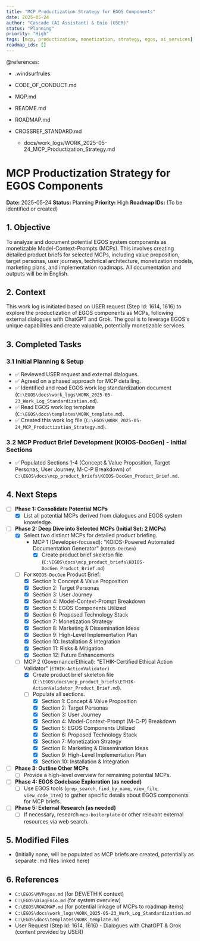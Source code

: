 ```yaml
---
title: "MCP Productization Strategy for EGOS Components"
date: 2025-05-24
author: "Cascade (AI Assistant) & Enio (USER)"
status: "Planning"
priority: "High"
tags: [mcp, productization, monetization, strategy, egos, ai_services]
roadmap_ids: []
---
```


@references:
- .windsurfrules
- CODE_OF_CONDUCT.md
- MQP.md
- README.md
- ROADMAP.md
- CROSSREF_STANDARD.md

  - docs/work_logs/WORK_2025-05-24_MCP_Productization_Strategy.md

# MCP Productization Strategy for EGOS Components

**Date:** 2025-05-24
**Status:** Planning
**Priority:** High
**Roadmap IDs:** (To be identified or created)

## 1. Objective

To analyze and document potential EGOS system components as monetizable Model-Context-Prompts (MCPs). This involves creating detailed product briefs for selected MCPs, including value proposition, target personas, user journeys, technical architecture, monetization models, marketing plans, and implementation roadmaps. All documentation and outputs will be in English.

## 2. Context

This work log is initiated based on USER request (Step Id: 1614, 1616) to explore the productization of EGOS components as MCPs, following external dialogues with ChatGPT and Grok. The goal is to leverage EGOS's unique capabilities and create valuable, potentially monetizable services.

## 3. Completed Tasks

### 3.1 Initial Planning & Setup
- ✅ Reviewed USER request and external dialogues.
- ✅ Agreed on a phased approach for MCP detailing.
- ✅ Identified and read EGOS work log standardization document (`C:\EGOS\docs\work_logs\WORK_2025-05-23_Work_Log_Standardization.md`).
- ✅ Read EGOS work log template (`C:\EGOS\docs\templates\WORK_template.md`).
- ✅ Created this work log file (`C:\EGOS\WORK_2025-05-24_MCP_Productization_Strategy.md`).

### 3.2 MCP Product Brief Development (KOIOS-DocGen) - Initial Sections
- ✅ Populated Sections 1-4 (Concept & Value Proposition, Target Personas, User Journey, M-C-P Breakdown) of `C:\EGOS\docs\mcp_product_briefs\KOIOS-DocGen_Product_Brief.md`.

## 4. Next Steps

- [ ] **Phase 1: Consolidate Potential MCPs**
  - [X] List all potential MCPs derived from dialogues and EGOS system knowledge.
- [ ] **Phase 2: Deep Dive into Selected MCPs (Initial Set: 2 MCPs)**
  - [X] Select two distinct MCPs for detailed product briefing.
    - MCP 1 (Developer-focused): "KOIOS-Powered Automated Documentation Generator" (`KOIOS-DocGen`)
      - [X] Create product brief skeleton file (`C:\EGOS\docs\mcp_product_briefs\KOIOS-DocGen_Product_Brief.md`)
  - [ ] For `KOIOS-DocGen` Product Brief:
    - [X] Section 1: Concept & Value Proposition
    - [X] Section 2: Target Personas
    - [X] Section 3: User Journey
    - [X] Section 4: Model-Context-Prompt Breakdown
    - [X] Section 5: EGOS Components Utilized
    - [X] Section 6: Proposed Technology Stack
    - [X] Section 7: Monetization Strategy
    - [X] Section 8: Marketing & Dissemination Ideas
    - [X] Section 9: High-Level Implementation Plan
    - [X] Section 10: Installation & Integration
    - [X] Section 11: Risks & Mitigation
    - [X] Section 12: Future Enhancements
  - [ ] MCP 2 (Governance/Ethical): "ETHIK-Certified Ethical Action Validator" (`ETHIK-ActionValidator`)
    - [X] Create product brief skeleton file (`C:\EGOS\docs\mcp_product_briefs\ETHIK-ActionValidator_Product_Brief.md`).
    - [ ] Populate all sections.
      - [X] Section 1: Concept & Value Proposition
      - [X] Section 2: Target Personas
      - [X] Section 3: User Journey
      - [X] Section 4: Model-Context-Prompt (M-C-P) Breakdown
      - [X] Section 5: EGOS Components Utilized
      - [X] Section 6: Proposed Technology Stack
      - [X] Section 7: Monetization Strategy
      - [X] Section 8: Marketing & Dissemination Ideas
      - [X] Section 9: High-Level Implementation Plan
      - [X] Section 10: Installation & Integration
- [ ] **Phase 3: Outline Other MCPs**
  - [ ] Provide a high-level overview for remaining potential MCPs.
- [ ] **Phase 4: EGOS Codebase Exploration (as needed)**
  - [ ] Use EGOS tools (`grep_search`, `find_by_name`, `view_file`, `view_code_item`) to gather specific details about EGOS components for MCP briefs.
- [ ] **Phase 5: External Research (as needed)**
  - [ ] If necessary, research `mcp-boilerplate` or other relevant external resources via web search.

## 5. Modified Files

- (Initially none, will be populated as MCP briefs are created, potentially as separate .md files linked here)

## 6. References

- `C:\EGOS\MVPegos.md` (for DEV/ETHIK context)
- `C:\EGOS\DiagEnio.md` (for system overview)
- `C:\EGOS\ROADMAP.md` (for potential linkage of MCPs to roadmap items)
- `C:\EGOS\docs\work_logs\WORK_2025-05-23_Work_Log_Standardization.md`
- `C:\EGOS\docs\templates\WORK_template.md`
- User Request (Step Id: 1614, 1616) - Dialogues with ChatGPT & Grok (content provided by USER)
